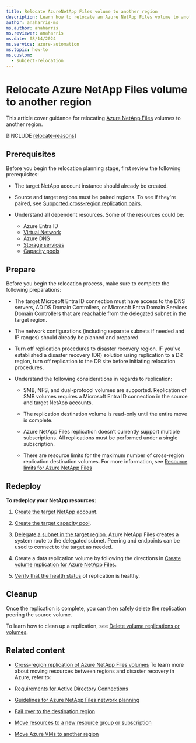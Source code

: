 ```yaml
---
title: Relocate AzureNetApp Files volume to another region
description: Learn how to relocate an Azure NetApp Files volume to another region
author: anaharris-ms
ms.author: anaharris
ms.reviewer: anaharris
ms.date: 08/14/2024
ms.service: azure-automation
ms.topic: how-to
ms.custom:
  - subject-relocation
---
```


# Relocate Azure NetApp Files volume to another region

This article cover guidance for relocating [Azure NetApp Files](../azure-netapp-files/azure-netapp-files-introduction.md) volumes to another region.

[!INCLUDE [relocate-reasons](./includes/service-relocation-reason-include.md)]


## Prerequisites

Before you begin the relocation planning stage, first review the following prerequisites:

- The target NetApp account instance should already be created.

- Source and target regions must be paired regions. To see if they're paired, see [Supported cross-region replication pairs](../azure-netapp-files/cross-region-replication-introduction.md?#supported-region-pairs).

- Understand all dependent resources. Some of the resources could be:
    - Azure Entra ID
    - [Virtual Network](./relocation-virtual-network.md)
    - Azure DNS
    - [Storage services](./relocation-storage-account.md)
    - [Capacity pools](../azure-netapp-files/azure-netapp-files-set-up-capacity-pool.md)


## Prepare

Before you begin the relocation process, make sure to complete the following preparations:

- The target Microsoft Entra ID connection must have access to the DNS servers, AD DS Domain Controllers, or Microsoft Entra Domain Services Domain Controllers that are reachable from the delegated subnet in the target region.

- The network configurations (including separate subnets if needed and IP ranges) should already be planned and prepared

- Turn off replication procedures to disaster recovery region. IF you've established a disaster recovery (DR) solution using replication to a DR region, turn off replication to the DR site before initiating relocation procedures.

- Understand the following considerations in regards to replication:
    
    - SMB, NFS, and dual-protocol volumes are supported. Replication of SMB volumes requires a Microsoft Entra ID connection in the source and target NetApp accounts.
    
    - The replication destination volume is read-only until the entire move is complete.
    
    - Azure NetApp Files replication doesn't currently support multiple subscriptions. All replications must be performed under a single subscription.
    
    - There are resource limits for the maximum number of cross-region replication destination volumes. For more information, see [Resource limits for Azure NetApp Files](../azure-netapp-files/azure-netapp-files-resource-limits.md)
    
## Redeploy

**To redeploy your NetApp resources:**

1. [Create the target NetApp account](../azure-netapp-files/azure-netapp-files-create-netapp-account.md).

1. [Create the target capacity pool](../azure-netapp-files/azure-netapp-files-set-up-capacity-pool.md).

1. [Delegate a subnet in the target region](../azure-netapp-files/azure-netapp-files-delegate-subnet.md). Azure NetApp Files creates a system route to the delegated subnet. Peering and endpoints can be used to connect to the target as needed. 

1. Create a data replication volume by following the directions in [Create volume replication for Azure NetApp Files](../azure-netapp-files/cross-region-replication-create-peering.md).

1. [Verify that the health status](../azure-netapp-files/cross-region-replication-display-health-status.md) of replication is healthy.


## Cleanup

Once the replication is complete, you can then safely delete the replication peering the source volume.

To learn how to clean up a replication, see [Delete volume replications or volumes](/azure/azure-netapp-files/cross-region-replication-delete).


## Related content


- [Cross-region replication of Azure NetApp Files volumes](../azure-netapp-files/cross-region-replication-introduction.md)
To learn more about moving resources between regions and disaster recovery in Azure, refer to:

- [Requirements for Active Directory Connections](/azure/azure-netapp-files/create-active-directory-connections#requirements-for-active-directory-connections)
 
- [Guidelines for Azure NetApp Files network planning](/azure/azure-netapp-files/azure-netapp-files-network-topologies)
 
- [Fail over to the destination region](/azure/azure-netapp-files/cross-region-replication-manage-disaster-recovery#fail-over-to-destination-volume)

- [Move resources to a new resource group or subscription](../azure-resource-manager/management/move-resource-group-and-subscription.md)

- [Move Azure VMs to another region](../site-recovery/azure-to-azure-tutorial-migrate.md)
